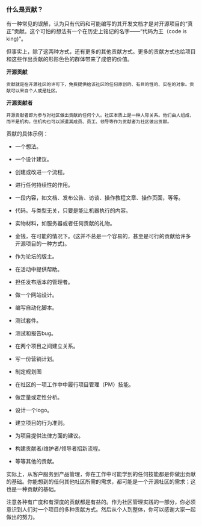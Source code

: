 ### 什么是贡献？

有一种常见的误解，认为只有代码和可能编写的其开发文档才是对开源项目的“真正”贡献。这个可怕的想法有一个在历史上铭记的名字——“代码为王（code is king)”。

但事实上，除了这两种方式，还有更多的其他贡献方式。更多的贡献方式也给项目和这些作出贡献的形形色色的群体带来了成倍的价值。

**开源贡献**

```
贡献就是在开源社区的许可下，免费提供给该社区的任何原创的、有目的性的、实在的对象。贡献可以来自个人或是社区。
```

**开源贡献者**

```
开源贡献者即为参与对社区做出贡献的任何个人。社区本质上是一种人际关系。他们由人组成，而不是机构。但机构也可以派遣其成员、员工、领导等作为贡献者为社区做出贡献。
```

贡献的具体示例：

- 一个想法。

- 一个设计建议。

- 创建或改进一个流程。

- 进行任何持续性的作用。

- 一段内容，如文档、发布公告、访谈、操作教程文章、操作页面，等等。

- 代码。与类型无关，只要是能让机器执行的内容。


- 实物材料，如服务器或者任何贡献的礼物。
- 金钱，在可能的情况下。(这并不总是一个容易的，甚至是可行的贡献给许多开源项目的一种方式)。
- 作为论坛的版主。
- 在活动中提供帮助。
- 担任发布版本的管理者。
- 做一个网站设计。
- 编写自动化脚本。
- 测试套件。
- 测试和报告bug。
- 在两个项目之间建立关系。
- 写一份营销计划。
- 制定规划图
- 在社区的一项工作中中履行项目管理（PM）技能。
- 做定量或定性分析。
- 设计一个logo。
- 建立项目的行为准则。
- 为项目提供法律方面的建议。
- 构建贡献者/维护者/领导者招新流程。
- 等等其他的贡献。

实际上，从客户服务到产品管理，你在工作中可能学到的任何技能都是你做出贡献的基础。你能想到的任何其他社区所需的需求，都可能是一个开源社区的需求；这也是一种贡献的基础。

注意各种有广度和有深度的贡献都是有益的。作为社区管理实践的一部分，你必须意识到人们对一个项目的多种贡献方式。然后从个人到整体，你可以感谢大家一起做出的努力。
